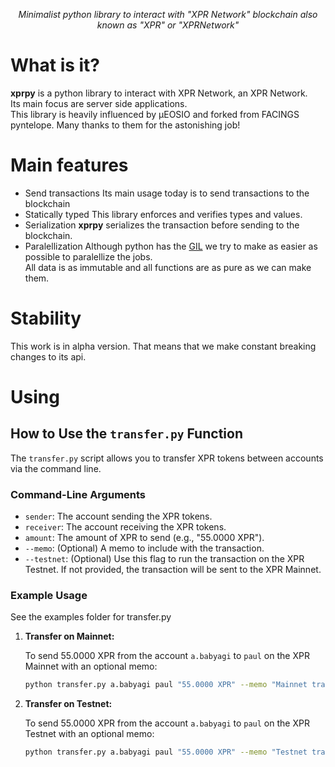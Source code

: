 <div align="center">
    
*Minimalist python library to interact with "XPR Network" blockchain also known as "XPR" or "XPRNetwork"*


</div>

# What is it?
**xprpy** is a python library to interact with XPR Network, an XPR Network.  
Its main focus are server side applications.  
This library is heavily influenced by µEOSIO and forked from FACINGS pyntelope. Many thanks to them for the astonishing job!  


# Main features
- Send transactions
Its main usage today is to send transactions to the blockchain
- Statically typed
This library enforces and verifies types and values.
- Serialization
**xprpy** serializes the transaction before sending to the blockchain. 
- Paralellization
Although python has the [GIL](https://realpython.com/python-gil/) we try to make as easier as possible to paralellize the jobs.  
All data is as immutable and all functions are as pure as we can make them.  


# Stability
This work is in alpha version. That means that we make constant breaking changes to its api.


# Using
## How to Use the `transfer.py` Function

The `transfer.py` script allows you to transfer XPR tokens between accounts via the command line.

### Command-Line Arguments

- `sender`: The account sending the XPR tokens.
- `receiver`: The account receiving the XPR tokens.
- `amount`: The amount of XPR to send (e.g., "55.0000 XPR").
- `--memo`: (Optional) A memo to include with the transaction.
- `--testnet`: (Optional) Use this flag to run the transaction on the XPR Testnet. If not provided, the transaction will be sent to the XPR Mainnet.

### Example Usage

See the examples folder for transfer.py

1. **Transfer on Mainnet:**

   To send 55.0000 XPR from the account `a.babyagi` to `paul` on the XPR Mainnet with an optional memo:

   ```bash
   python transfer.py a.babyagi paul "55.0000 XPR" --memo "Mainnet transaction"

2. **Transfer on Testnet:**

   To send 55.0000 XPR from the account `a.babyagi` to `paul` on the XPR Testnet with an optional memo:

   ```bash
   python transfer.py a.babyagi paul "55.0000 XPR" --memo "Testnet transaction" --testnet


